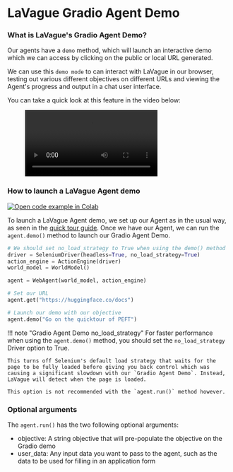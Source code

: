 # LaVague Gradio Agent Demo

### What is LaVague's Gradio Agent Demo?

Our agents have a `demo` method, which will launch an interactive demo which we can access by clicking on the public or local URL generated. 

We can use this `demo mode` to can interact with LaVague in our browser, testing out various different objectives on different URLs and viewing the Agent's progress and output in a chat user interface.

You can take a quick look at this feature in the video below:

<figure class="video_container">
  <video controls="true" allowfullscreen="true">
    <source src="https://github.com/lavague-ai/LaVague/blob/main/docs/assets/gradio.webm?raw=true" type="video/webm">
  </video>
</figure>

### How to launch a LaVague Agent demo

<a target="_blank" href="https://colab.research.google.com/github/lavague-ai/lavague/blob/main/docs/docs/get-started/notebooks/Gradio.ipynb">
<img src="https://colab.research.google.com/assets/colab-badge.svg" alt="Open code example in Colab"></a>

To launch a LaVague Agent demo, we set up our Agent as in the usual way, as seen in the [quick tour guide](https://docs.lavague.ai/en/latest/docs/get-started/quick-tour/). Once we have our Agent, we can run the `agent.demo()` method to launch our Gradio Agent Demo.

```python
# We should set no_load_strategy to True when using the demo() method
driver = SeleniumDriver(headless=True, no_load_strategy=True)
action_engine = ActionEngine(driver)
world_model = WorldModel()

agent = WebAgent(world_model, action_engine)

# Set our URL
agent.get("https://huggingface.co/docs")

# Launch our demo with our objective
agent.demo("Go on the quicktour of PEFT")
```

!!! note "Gradio Agent Demo no_load_strategy"
    For faster performance when using the `agent.demo()` method, you should set the `no_load_strategy` Driver option to True.

    This turns off Selenium's default load strategy that waits for the page to be fully loaded before giving you back control which was causing a significant slowdown with our `Gradio Agent Demo`. Instead, LaVague will detect when the page is loaded.

    This option is not recommended with the `agent.run()` method however.

### Optional arguments

The `agent.run()` has the two following optional arguments:

- objective: A string objective that will pre-populate the objective on the Gradio demo
- user_data: Any input data you want to pass to the agent, such as the data to be used for filling in an application form